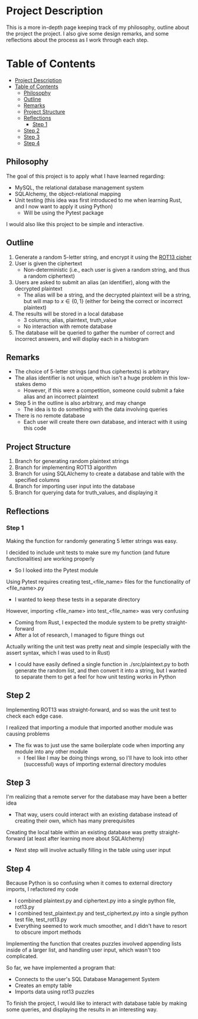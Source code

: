 # Project Description
This is a more in-depth page keeping track of my philosophy, outline about the project the project. I also give some design remarks, and some reflections about the process as I work through each step.

# Table of Contents
- [Project Description](#project-description)
- [Table of Contents](#table-of-contents)
  - [Philosophy](#philosophy)
  - [Outline](#outline)
  - [Remarks](#remarks)
  - [Project Structure](#project-structure)
  - [Reflections](#reflections)
    - [Step 1](#step-1)
  - [Step 2](#step-2)
  - [Step 3](#step-3)
  - [Step 4](#step-4)


## Philosophy
The goal of this project is to apply what I have learned regarding:
* MySQL, the relational database management system
* SQLAlchemy, the object-relational mapping
* Unit testing (this idea was first introduced to me when learning Rust, and I now want to apply it using Python)
  * Will be using the Pytest package

I would also like this project to be simple and interactive.

## Outline

1. Generate a random 5-letter string, and encrypt it using the [ROT13 cipher](https://en.wikipedia.org/wiki/ROT13)
2. User is given the ciphertext
   * Non-deterministic (i.e., each user is given a random string, and thus a random ciphertext)
3. Users are asked to submit an alias (an identifier), along with the decrypted plaintext
   * The alias will be a string, and the decrypted plaintext will be a string, but will map to $x\in{\{0,1\}}$ (either for being the correct or incorrect plaintext)
4. The results will be stored in a local database
   * 3 columns; alias, plaintext, truth_value
   * No interaction with remote database
5. The database will be queried to gather the number of correct and incorrect answers, and will display each in a histogram

## Remarks

* The choice of 5-letter strings (and thus ciphertexts) is arbitrary
* The alias identifier is not unique, which isn't a huge problem in this low-stakes demo
  * However, if this were a competition, someone could submit a fake alias and an incorrect plaintext
* Step 5 in the outline is also arbitrary, and may change
  * The idea is to do something with the data involving queries
* There is no remote database
  * Each user will create there own database, and interact with it using this code

## Project Structure
1. Branch for generating random plaintext strings
2. Branch for implementing ROT13 algorithm
3. Branch for using SQLAlchemy to create a database and table with the specified columns
4. Branch for importing user input into the database
5. Branch for querying data for truth_values, and displaying it


## Reflections

### Step 1
Making the function for randomly generating 5 letter strings was easy.  

I decided to include unit tests to make sure my function (and future functionalities) are working properly
* So I looked into the Pytest module  

Using Pytest requires creating test_<file_name> files for the functionality of <file_name>.py
* I wanted to keep these tests in a separate directory

However, importing <file_name> into test_<file_name> was very confusing
* Coming from Rust, I expected the module system to be pretty straight-forward
* After a lot of research, I managed to figure things out

Actually writing the unit test was pretty neat and simple (especially with the assert syntax, which I was used to in Rust)
* I could have easily defined a single function in ./src/plaintext.py to both generate the random list, and then convert it into a string, but I wanted to separate them to get a feel for how unit testing works in Python

## Step 2
Implementing ROT13 was straight-forward, and so was the unit test to check each edge case.

I realized that importing a module that imported another module was causing problems
* The fix was to just use the same boilerplate code when importing any module into any other module
  * I feel like I may be doing things wrong, so I'll have to look into other (successful) ways of importing external directory modules

## Step 3
I'm realizing that a remote server for the database may have been a better idea
* That way, users could interact with an existing database instead of creating their own, which has many prerequisites

Creating the local table within an existing database was pretty straight-forward (at least after learning more about SQLAlchemy)
* Next step will involve actually filling in the table using user input

## Step 4
Because Python is so confusing when it comes to external directory imports, I refactored my code
* I combined plaintext.py and ciphertext.py into a single python file, rot13.py
* I combined test_plaintext.py and test_ciphertext.py into a single python test file, test_rot13.py
* Everything seemed to work much smoother, and I didn't have to resort to obscure import methods

Implementing the function that creates puzzles involved appending lists inside of a larger list, and handling user input, which wasn't too complicated.

So far, we have implemented a program that:
* Connects to the user's SQL Database Management System
* Creates an empty table
* Imports data using rot13 puzzles

To finish the project, I would like to interact with database table by making some queries, and displaying the results in an interesting way.